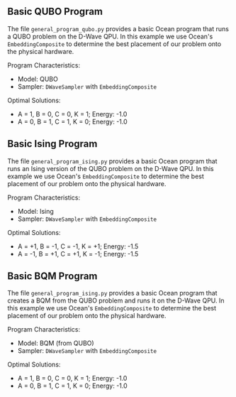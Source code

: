 ## Basic QUBO Program

The file `general_program_qubo.py` provides a basic Ocean program that runs a QUBO problem on the D-Wave QPU. In this example we use Ocean's `EmbeddingComposite` to determine the best placement of our problem onto the physical hardware.

Program Characteristics:

- Model: QUBO
- Sampler: `DWaveSampler` with `EmbeddingComposite`

Optimal Solutions:

- A = 1, B = 0, C = 0, K = 1; Energy: -1.0
- A = 0, B = 1, C = 1, K = 0; Energy: -1.0

## Basic Ising Program

The file `general_program_ising.py` provides a basic Ocean program that runs an Ising version of the QUBO problem on the D-Wave QPU. In this example we use Ocean's `EmbeddingComposite` to determine the best placement of our problem onto the physical hardware.

Program Characteristics:

- Model: Ising
- Sampler: `DWaveSampler` with `EmbeddingComposite`

Optimal Solutions:

- A = +1, B = -1, C = -1, K = +1; Energy: -1.5
- A = -1, B = +1, C = +1, K = -1; Energy: -1.5

## Basic BQM Program

The file `general_program_ising.py` provides a basic Ocean program that creates a BQM from the QUBO problem and runs it on the D-Wave QPU. In this example we use Ocean's `EmbeddingComposite` to determine the best placement of our problem onto the physical hardware.

Program Characteristics:

- Model: BQM (from QUBO)
- Sampler: `DWaveSampler` with `EmbeddingComposite`

Optimal Solutions:

- A = 1, B = 0, C = 0, K = 1; Energy: -1.0
- A = 0, B = 1, C = 1, K = 0; Energy: -1.0